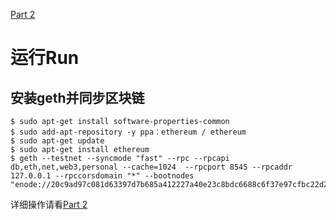 [Part 2](http://xichen.pub/2018/01/26/2018-01-26-Ethereum-Dapp-Tutorial-Part-2/)

# 运行Run

## 安装geth并同步区块链

```
$ sudo apt-get install software-properties-common 
$ sudo add-apt-repository -y ppa：ethereum / ethereum 
$ sudo apt-get update 
$ sudo apt-get install ethereum
$ geth --testnet --syncmode "fast" --rpc --rpcapi db,eth,net,web3,personal --cache=1024  --rpcport 8545 --rpcaddr 127.0.0.1 --rpccorsdomain "*" --bootnodes "enode://20c9ad97c081d63397d7b685a412227a40e23c8bdc6688c6f37e97cfbc22d2b4d1db1510d8f61e6a8866ad7f0e17c02b14182d37ea7c3c8b9c2683aeb6b733a1@52.169.14.227:30303,enode://6ce05930c72abc632c58e2e4324f7c7ea478cec0ed4fa2528982cf34483094e9cbc9216e7aa349691242576d552a2a56aaeae426c5303ded677ce455ba1acd9d@13.84.180.240:30303"
```


详细操作请看[Part 2](http://xichen.pub/2018/01/26/2018-01-26-Ethereum-Dapp-Tutorial-Part-2/)

